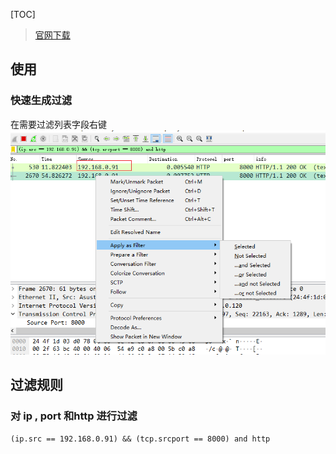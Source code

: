 [TOC]

> [官网下载](https://www.wireshark.org/download.html)

## 使用
### 快速生成过滤
在需要过滤列表字段右键
![](images/Snipaste_2018-10-30_11-44-34.png)

## 过滤规则
### 对 ip , port 和http 进行过滤
`(ip.src == 192.168.0.91) && (tcp.srcport == 8000) and http`


